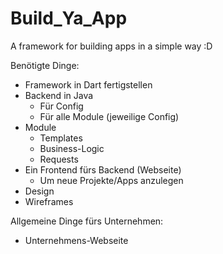 Build_Ya_App
============

A framework for building apps in a simple way :D

Benötigte Dinge:
* Framework in Dart fertigstellen
* Backend in Java
  * Für Config
  * Für alle Module (jeweilige Config)
* Module
  * Templates
  * Business-Logic
  * Requests
* Ein Frontend fürs Backend (Webseite)
  * Um neue Projekte/Apps anzulegen
* Design
* Wireframes

Allgemeine Dinge fürs Unternehmen:
* Unternehmens-Webseite
